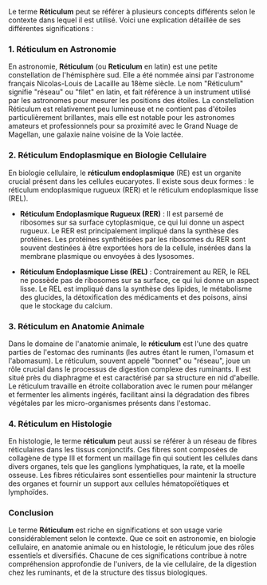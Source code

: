 Le terme **Réticulum** peut se référer à plusieurs concepts différents selon le contexte dans lequel il est utilisé. Voici une explication détaillée de ses différentes significations :

### 1. Réticulum en Astronomie

En astronomie, **Réticulum** (ou **Reticulum** en latin) est une petite constellation de l'hémisphère sud. Elle a été nommée ainsi par l'astronome français Nicolas-Louis de Lacaille au 18ème siècle. Le nom "Réticulum" signifie "réseau" ou "filet" en latin, et fait référence à un instrument utilisé par les astronomes pour mesurer les positions des étoiles. La constellation Réticulum est relativement peu lumineuse et ne contient pas d'étoiles particulièrement brillantes, mais elle est notable pour les astronomes amateurs et professionnels pour sa proximité avec le Grand Nuage de Magellan, une galaxie naine voisine de la Voie lactée.

### 2. Réticulum Endoplasmique en Biologie Cellulaire

En biologie cellulaire, le **réticulum endoplasmique** (RE) est un organite crucial présent dans les cellules eucaryotes. Il existe sous deux formes : le réticulum endoplasmique rugueux (RER) et le réticulum endoplasmique lisse (REL).

- **Réticulum Endoplasmique Rugueux (RER)** : Il est parsemé de ribosomes sur sa surface cytoplasmique, ce qui lui donne un aspect rugueux. Le RER est principalement impliqué dans la synthèse des protéines. Les protéines synthétisées par les ribosomes du RER sont souvent destinées à être exportées hors de la cellule, insérées dans la membrane plasmique ou envoyées à des lysosomes.

- **Réticulum Endoplasmique Lisse (REL)** : Contrairement au RER, le REL ne possède pas de ribosomes sur sa surface, ce qui lui donne un aspect lisse. Le REL est impliqué dans la synthèse des lipides, le métabolisme des glucides, la détoxification des médicaments et des poisons, ainsi que le stockage du calcium.

### 3. Réticulum en Anatomie Animale

Dans le domaine de l'anatomie animale, le **réticulum** est l'une des quatre parties de l'estomac des ruminants (les autres étant le rumen, l'omasum et l'abomasum). Le réticulum, souvent appelé "bonnet" ou "réseau", joue un rôle crucial dans le processus de digestion complexe des ruminants. Il est situé près du diaphragme et est caractérisé par sa structure en nid d'abeille. Le réticulum travaille en étroite collaboration avec le rumen pour mélanger et fermenter les aliments ingérés, facilitant ainsi la dégradation des fibres végétales par les micro-organismes présents dans l'estomac.

### 4. Réticulum en Histologie

En histologie, le terme **réticulum** peut aussi se référer à un réseau de fibres réticulaires dans les tissus conjonctifs. Ces fibres sont composées de collagène de type III et forment un maillage fin qui soutient les cellules dans divers organes, tels que les ganglions lymphatiques, la rate, et la moelle osseuse. Les fibres réticulaires sont essentielles pour maintenir la structure des organes et fournir un support aux cellules hématopoïétiques et lymphoïdes.

### Conclusion

Le terme **Réticulum** est riche en significations et son usage varie considérablement selon le contexte. Que ce soit en astronomie, en biologie cellulaire, en anatomie animale ou en histologie, le réticulum joue des rôles essentiels et diversifiés. Chacune de ces significations contribue à notre compréhension approfondie de l'univers, de la vie cellulaire, de la digestion chez les ruminants, et de la structure des tissus biologiques.